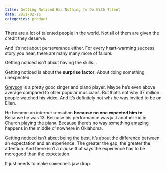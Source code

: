 ```yaml
---
title: Getting Noticed Has Nothing To Do With Talent
date: 2011-02-16
categories: product
---
```


There are a lot of talented people in the world. Not all of them are given the credit they deserve.

And it’s not about perseverance either. For every heart-warming success story you hear, there are many many more of failure.

Getting noticed isn’t about having the skills…

Getting noticed is about the **surprise factor**. About doing something unexpected.

[Greyson](https://www.youtube.com/watch?v=bxDlC7YV5is) is a pretty good singer and piano player. Maybe he’s even above average compared to other popular musicians. But that’s not why 37 million people watched his video. And it’s definitely not why he was invited to be on Ellen.

He became an internet sensation **because no one expected him to**. Because he was 13. Because his performance was just another kid in Church playing the piano. Because there’s no way something amazing happens in the middle of nowhere in Oklahoma.

Getting noticed isn’t about being the best, it’s about the difference between an expectation and an experience. The greater the gap, the greater the attention. And there isn’t a clause that says the experience has to be moregood than the expectation.

It just needs to make someone’s jaw drop.
